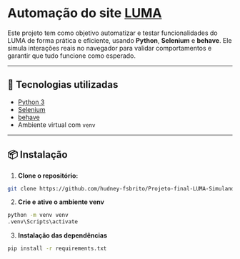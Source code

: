 # Automação do site [LUMA](https://magento.softwaretestingboard.com/)

Este projeto tem como objetivo automatizar e testar funcionalidades do LUMA de forma prática e eficiente, usando **Python**, **Selenium** e **behave**. Ele simula interações reais no navegador para validar comportamentos e garantir que tudo funcione como esperado.

---

## 🚀 Tecnologias utilizadas

- [Python 3](https://www.python.org/)
- [Selenium](https://www.selenium.dev/)
- [behave](https://behave.readthedocs.io/en/latest/)
- Ambiente virtual com `venv`

---

## 📦 Instalação

1. **Clone o repositório:**

```bash
git clone https://github.com/hudney-fsbrito/Projeto-final-LUMA-Simulando-ciclos-de-testes.git
```

2. **Crie e ative o ambiente venv**

```bash
python -m venv venv
.venv\Scripts\activate
```

3. **Instalação das dependências**

```bash
pip install -r requirements.txt
```
